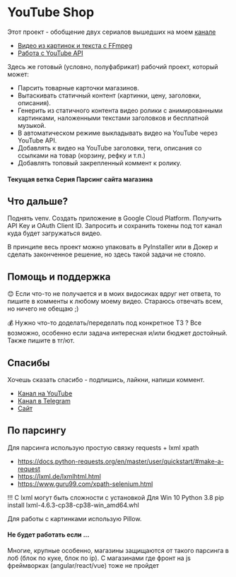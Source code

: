 # YouTube Shop

Этот проект - обобщение двух сериалов вышедших на моем [канале](https://www.youtube.com/channel/UCf6kozNejHoQuFhBDB8cfxA)

- [Видео из картинок и текста c FFmpeg](https://www.youtube.com/watch?v=0XgvQkIksdA&list=PLWVnIRD69wY5rFHFPjD2CVdShIvfqT2MH)
- [Работа с YouTube API](https://www.youtube.com/watch?v=upasLEUGrH4&list=PLWVnIRD69wY7DoPeDvwl2ndrfZMN8cARl)

Здесь же готовый (условно, полуфабрикат) рабочий проект, который может:

- Парсить товарные карточки магазинов. 
- Вытаскивать статичный контент (картинки, цену, заголовки, описания).
- Генерить из статичного контента видео ролики с анимированными картинками,
наложенными текстами заголовков и бесплатной музыкой.
- В автоматическом режиме выкладывать видео на YouTube через YouTube API.
- Добавлять к видео на YouTube заголовки, теги, описания со ссылками на товар (корзину, рефку и т.п.)
- Добавлять топовый закрепленный коммент к ролику.

#### Текущая ветка Серия Парсинг сайта магазина

## Что дальше?

Поднять venv. Создать приложение в Google Cloud Platform. Получить API Key и OAuth Client ID. 
Запросить и сохранить токены под тот канал куда будет загружаться видео. 

В принципе весь проект можно упаковать в PyInstaller или в Докер и сделать законченное решение, 
но здесь такой задачи не стояло.

## Помощь и поддержка

:blush: Если что-то не получается и в моих видосиках вдруг нет ответа, то пишите в комменты к любому моему видео. 
Стараюсь отвечать всем, но ничего не обещаю ;)

:moneybag: Нужно что-то доделать/переделать под конкретное ТЗ ? Все возможно, особенно если задача интересная 
и/или бюджет достойный. Также пишите в тг/ют.

## Спасибы

Хочешь сказать спасибо - подпишись, лайкни, напиши коммент.

- [Канал на YouTube](https://www.youtube.com/channel/UCf6kozNejHoQuFhBDB8cfxA)
- [Канал в Telegram](https://t.me/azzraelru)
- [Сайт](https://azzrael.ru)

## По парсингу
Для парсинга использую простую связку requests + lxml xpath
- https://docs.python-requests.org/en/master/user/quickstart/#make-a-request
- https://lxml.de/lxmlhtml.html
- https://www.guru99.com/xpath-selenium.html

!!! C lxml могут быть сложности с установкой
Для Win 10 Python 3.8
pip install lxml-4.6.3-cp38-cp38-win_amd64.whl

Для работы с картинками использую Pillow.

#### Не будет работать если ...  
Многие, крупные особенно, магазины защищаются от такого парсинга в лоб (блок по куке, блок по ip). 
С магазинами где фронт на js фреймворках (angular/react/vue) тоже не пройдет
